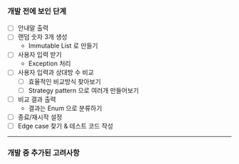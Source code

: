 ### 개발 전에 보인 단계

- [ ] 안내말 출력
- [ ] 랜덤 숫자 3개 생성 
  - Immutable List 로 만들기
- [ ] 사용자 입력 받기 
  - Exception 처리
- [ ] 사용자 입력과 상대방 수 비교 
  - [ ] 효율적인 비교방식 찾아보기
  - [ ] Strategy pattern 으로 여러개 만들어보기
- [ ] 비교 결과 출력 
  - 결과는 Enum 으로 분류하기
- [ ] 종료/재시작 설정
- [ ] Edge case 찾기 & 테스트 코드 작성

---
### 개발 중 추가된 고려사항

